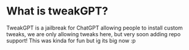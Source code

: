 # What is tweakGPT?
TweakGPT is a jailbreak for ChatGPT allowing people to install custom tweaks, we are only allowing tweaks here, but very soon adding repo support! This was kinda for fun but ig its big now :p
